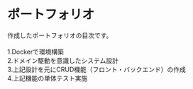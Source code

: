 # ポートフォリオ

作成したポートフォリオの目次です。<br><br>
1.Dockerで環境構築<br>
2.ドメイン駆動を意識したシステム設計<br>
3.上記設計を元にCRUD機能（フロント・バックエンド）の作成<br>
4.上記機能の単体テスト実施<br>

<br><br>

